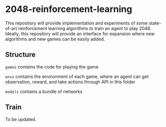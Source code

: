 # 2048-reinforcement-learning

 This repository will provide implementation and experiments of some state-of-art reinforcement learning algorithms to train an agent to play 2048. Ideally, this repository will provide an interface for expansion where new algorithms and new games can be easily added. 



## Structure

`games` contains the code for playing the game

`envs` contains the environment of each game, where an agent can get observation, reward, and take actions through API in this folder

`models` contains a bundle of networks



## Train

 To be updated.

